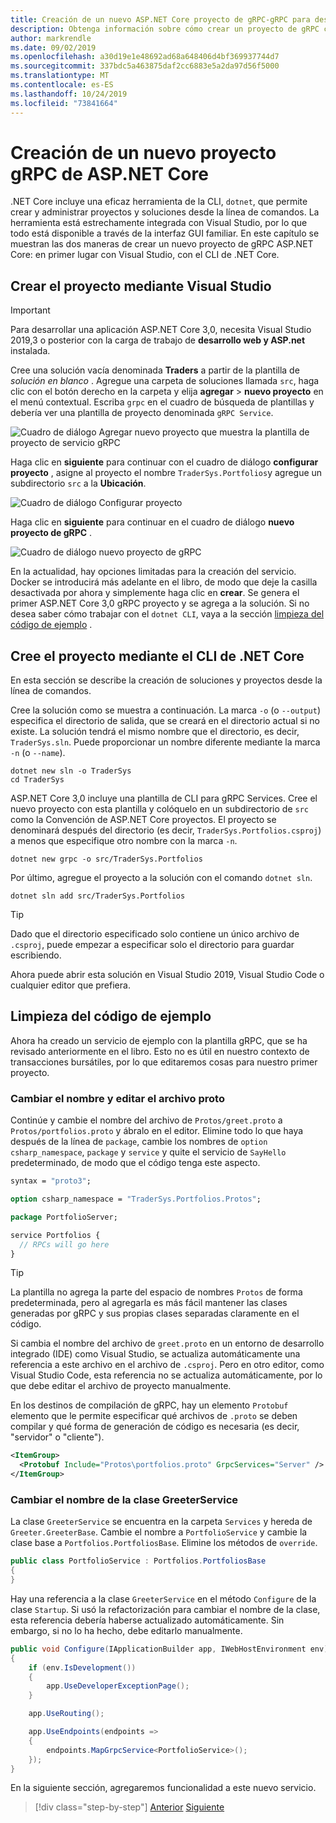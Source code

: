```yaml
---
title: Creación de un nuevo ASP.NET Core proyecto de gRPC-gRPC para desarrolladores de WCF
description: Obtenga información sobre cómo crear un proyecto de gRPC con Visual Studio o desde la línea de comandos.
author: markrendle
ms.date: 09/02/2019
ms.openlocfilehash: a30d19e1e48692ad68a648406d4bf369937744d7
ms.sourcegitcommit: 337bdc5a463875daf2cc6883e5a2da97d56f5000
ms.translationtype: MT
ms.contentlocale: es-ES
ms.lasthandoff: 10/24/2019
ms.locfileid: "73841664"
---
```

# <a name="create-a-new-aspnet-core-grpc-project"></a>Creación de un nuevo proyecto gRPC de ASP.NET Core

.NET Core incluye una eficaz herramienta de la CLI, `dotnet`, que permite crear y administrar proyectos y soluciones desde la línea de comandos. La herramienta está estrechamente integrada con Visual Studio, por lo que todo está disponible a través de la interfaz GUI familiar. En este capítulo se muestran las dos maneras de crear un nuevo proyecto de gRPC ASP.NET Core: en primer lugar con Visual Studio, con el CLI de .NET Core.

## <a name="create-the-project-using-visual-studio"></a>Crear el proyecto mediante Visual Studio

> [!IMPORTANT]
> Para desarrollar una aplicación ASP.NET Core 3,0, necesita Visual Studio 2019,3 o posterior con la carga de trabajo de **desarrollo web y ASP.net** instalada.

Cree una solución vacía denominada **Traders** a partir de la plantilla de *solución en blanco* . Agregue una carpeta de soluciones llamada `src`, haga clic con el botón derecho en la carpeta y elija **agregar** > **nuevo proyecto** en el menú contextual. Escriba `grpc` en el cuadro de búsqueda de plantillas y debería ver una plantilla de proyecto denominada `gRPC Service`.

![Cuadro de diálogo Agregar nuevo proyecto que muestra la plantilla de proyecto de servicio gRPC](media/create-project/new-grpc-project.png)

Haga clic en **siguiente** para continuar con el cuadro de diálogo **configurar proyecto** , asigne al proyecto el nombre `TraderSys.Portfolios`y agregue un subdirectorio `src` a la **Ubicación**.

![Cuadro de diálogo Configurar proyecto](media/create-project/configure-project.png)

Haga clic en **siguiente** para continuar en el cuadro de diálogo **nuevo proyecto de gRPC** .

![Cuadro de diálogo nuevo proyecto de gRPC](media/create-project/create-new-grpc-service.png)

En la actualidad, hay opciones limitadas para la creación del servicio. Docker se introducirá más adelante en el libro, de modo que deje la casilla desactivada por ahora y simplemente haga clic en **crear**. Se genera el primer ASP.NET Core 3,0 gRPC proyecto y se agrega a la solución. Si no desea saber cómo trabajar con el `dotnet CLI`, vaya a la sección [limpieza del código de ejemplo](#clean-up-the-example-code) .

## <a name="create-the-project-using-the-net-core-cli"></a>Cree el proyecto mediante el CLI de .NET Core

En esta sección se describe la creación de soluciones y proyectos desde la línea de comandos.

Cree la solución como se muestra a continuación. La marca `-o` (o `--output`) especifica el directorio de salida, que se creará en el directorio actual si no existe. La solución tendrá el mismo nombre que el directorio, es decir, `TraderSys.sln`. Puede proporcionar un nombre diferente mediante la marca `-n` (o `--name`).

```dotnetcli
dotnet new sln -o TraderSys
cd TraderSys
```

ASP.NET Core 3,0 incluye una plantilla de CLI para gRPC Services. Cree el nuevo proyecto con esta plantilla y colóquelo en un subdirectorio de `src` como la Convención de ASP.NET Core proyectos. El proyecto se denominará después del directorio (es decir, `TraderSys.Portfolios.csproj`) a menos que especifique otro nombre con la marca `-n`.

```dotnetcli
dotnet new grpc -o src/TraderSys.Portfolios
```

Por último, agregue el proyecto a la solución con el comando `dotnet sln`.

```dotnetcli
dotnet sln add src/TraderSys.Portfolios
```

> [!TIP]
> Dado que el directorio especificado solo contiene un único archivo de `.csproj`, puede empezar a especificar solo el directorio para guardar escribiendo.

Ahora puede abrir esta solución en Visual Studio 2019, Visual Studio Code o cualquier editor que prefiera.

## <a name="clean-up-the-example-code"></a>Limpieza del código de ejemplo

Ahora ha creado un servicio de ejemplo con la plantilla gRPC, que se ha revisado anteriormente en el libro. Esto no es útil en nuestro contexto de transacciones bursátiles, por lo que editaremos cosas para nuestro primer proyecto.

### <a name="rename-and-edit-the-proto-file"></a>Cambiar el nombre y editar el archivo proto

Continúe y cambie el nombre del archivo de `Protos/greet.proto` a `Protos/portfolios.proto` y ábralo en el editor. Elimine todo lo que haya después de la línea de `package`, cambie los nombres de `option csharp_namespace`, `package` y `service` y quite el servicio de `SayHello` predeterminado, de modo que el código tenga este aspecto.

```protobuf
syntax = "proto3";

option csharp_namespace = "TraderSys.Portfolios.Protos";

package PortfolioServer;

service Portfolios {
  // RPCs will go here
}
```

> [!TIP]
> La plantilla no agrega la parte del espacio de nombres `Protos` de forma predeterminada, pero al agregarla es más fácil mantener las clases generadas por gRPC y sus propias clases separadas claramente en el código.

Si cambia el nombre del archivo de `greet.proto` en un entorno de desarrollo integrado (IDE) como Visual Studio, se actualiza automáticamente una referencia a este archivo en el archivo de `.csproj`. Pero en otro editor, como Visual Studio Code, esta referencia no se actualiza automáticamente, por lo que debe editar el archivo de proyecto manualmente.

En los destinos de compilación de gRPC, hay un elemento `Protobuf` elemento que le permite especificar qué archivos de `.proto` se deben compilar y qué forma de generación de código es necesaria (es decir, "servidor" o "cliente").

```xml
<ItemGroup>
  <Protobuf Include="Protos\portfolios.proto" GrpcServices="Server" />
</ItemGroup>
```

### <a name="rename-the-greeterservice-class"></a>Cambiar el nombre de la clase GreeterService

La clase `GreeterService` se encuentra en la carpeta `Services` y hereda de `Greeter.GreeterBase`. Cambie el nombre a `PortfolioService` y cambie la clase base a `Portfolios.PortfoliosBase`. Elimine los métodos de `override`.

```csharp
public class PortfolioService : Portfolios.PortfoliosBase
{
}
```

Hay una referencia a la clase `GreeterService` en el método `Configure` de la clase `Startup`. Si usó la refactorización para cambiar el nombre de la clase, esta referencia debería haberse actualizado automáticamente. Sin embargo, si no lo ha hecho, debe editarlo manualmente.

```csharp
public void Configure(IApplicationBuilder app, IWebHostEnvironment env)
{
    if (env.IsDevelopment())
    {
        app.UseDeveloperExceptionPage();
    }

    app.UseRouting();

    app.UseEndpoints(endpoints =>
    {
        endpoints.MapGrpcService<PortfolioService>();
    });
}
```

En la siguiente sección, agregaremos funcionalidad a este nuevo servicio.

>[!div class="step-by-step"]
>[Anterior](migrate-wcf-to-grpc.md)
>[Siguiente](migrate-request-reply.md)
